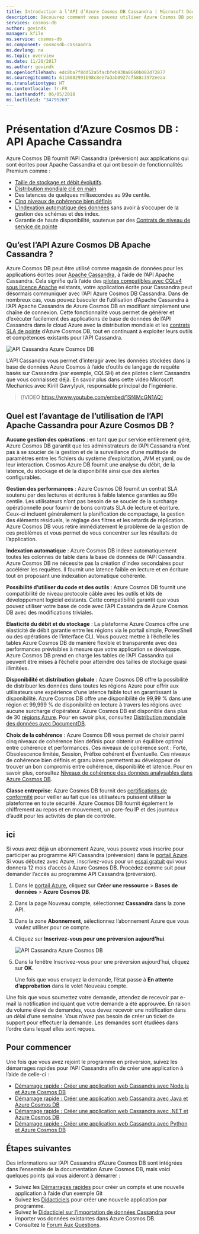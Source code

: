 ```yaml
---
title: Introduction à l’API d’Azure Cosmos DB Cassandra | Microsoft Docs
description: Découvrez comment vous pouvez utiliser Azure Cosmos DB pour développer et transférer vos applications existantes et créer de nouvelles applications à l’aide de l’API Cassandra avec les pilotes Cassandra et CQL que vous connaissez déjà.
services: cosmos-db
author: govindk
manager: kfile
ms.service: cosmos-db
ms.component: cosmosdb-cassandra
ms.devlang: na
ms.topic: overview
ms.date: 11/20/2017
ms.author: govindk
ms.openlocfilehash: edc8ba7f8dd52a5facbfeb930a8660b082d72877
ms.sourcegitcommit: 6116082991b98c8ee7a3ab0927cf588c3972eeaa
ms.translationtype: HT
ms.contentlocale: fr-FR
ms.lasthandoff: 06/05/2018
ms.locfileid: "34795269"
---
```

# <a name="introduction-to-azure-cosmos-db-apache-cassandra-api"></a>Présentation d’Azure Cosmos DB : API Apache Cassandra

Azure Cosmos DB fournit l’API Cassandra (préversion) aux applications qui sont écrites pour Apache Cassandra et qui ont besoin de fonctionnalités Premium comme :

* [Taille de stockage et débit évolutifs](partition-data.md).
* [Distribution mondiale clé en main](distribute-data-globally.md)
* Des latences de quelques millisecondes au 99e centile.
* [Cinq niveaux de cohérence bien définis](consistency-levels.md)
* [L’indexation automatique des données](http://www.vldb.org/pvldb/vol8/p1668-shukla.pdf) sans avoir à s’occuper de la gestion des schémas et des index. 
* Garantie de haute disponibilité, soutenue par des [Contrats de niveau de service de pointe](https://azure.microsoft.com/support/legal/sla/cosmos-db/)

## <a name="what-is-the-azure-cosmos-db-apache-cassandra-api"></a>Qu’est l’API Azure Cosmos DB Apache Cassandra ?

Azure Cosmos DB peut être utilisé comme magasin de données pour les applications écrites pour [Apache Cassandra](https://cassandra.apache.org/), à l’aide de l’API Apache Cassandra. Cela signifie qu’à l’aide des [pilotes compatibles avec CQLv4 sous licence Apache](https://cassandra.apache.org/doc/latest/getting_started/drivers.html?highlight=driver) existants, votre application écrite pour Cassandra peut désormais communiquer avec l’API Azure Cosmos DB Cassandra. Dans de nombreux cas, vous pouvez basculer de l’utilisation d’Apache Cassandra à l’API Apache Cassandra de Azure Cosmos DB en modifiant simplement une chaîne de connexion. Cette fonctionnalité vous permet de générer et d’exécuter facilement des applications de base de données de l’API Cassandra dans le cloud Azure avec la distribution mondiale et les [contrats SLA de pointe](https://azure.microsoft.com/support/legal/sla/cosmos-db) d’Azure Cosmos DB, tout en continuant à exploiter leurs outils et compétences existants pour l’API Cassandra.

![API Cassandra Azure Cosmos DB](./media/cassandra-introduction/cosmosdb-cassandra.png)

L’API Cassandra vous permet d’interagir avec les données stockées dans la base de données Azure Cosmos à l’aide d’outils de langage de requête basés sur Cassandra (par exemple, CQLSH) et des pilotes client Cassandra que vous connaissez déjà. En savoir plus dans cette vidéo Microsoft Mechanics avec Kirill Gavrylyuk, responsable principal de l’ingénierie.

> [!VIDEO https://www.youtube.com/embed/1Sf4McGN1AQ]
>

## <a name="what-is-the-benefit-of-using-apache-cassandra-api-for-azure-cosmos-db"></a>Quel est l’avantage de l’utilisation de l’API Apache Cassandra pour Azure Cosmos DB ?

**Aucune gestion des opérations** : en tant que pur service entièrement géré, Azure Cosmos DB garantit que les administrateurs de l’API Cassandra n’ont pas à se soucier de la gestion et de la surveillance d’une multitude de paramètres entre les fichiers du système d’exploitation, JVM et yaml, ou de leur interaction. Cosmos Azure DB fournit une analyse du débit, de la latence, du stockage et de la disponibilité ainsi que des alertes configurables. 

**Gestion des performances** : Azure Cosmos DB fournit un contrat SLA soutenu par des lectures et écritures à faible latence garanties au 99e centile. Les utilisateurs n’ont pas besoin de se soucier de la surcharge opérationnelle pour fournir de bons contrats SLA de lecture et écriture. Ceux-ci incluent généralement la planification de compactage, la gestion des éléments résiduels, le réglage des filtres et les retards de réplication. Azure Cosmos DB vous retire immédiatement le problème de la gestion de ces problèmes et vous permet de vous concentrer sur les résultats de l’application.

**Indexation automatique** : Azure Cosmos DB indexe automatiquement toutes les colonnes de table dans la base de données de l’API Cassandra. Azure Cosmos DB ne nécessite pas la création d’index secondaires pour accélérer les requêtes. Il fournit une latence faible en lecture et en écriture tout en proposant une indexation automatique cohérente. 

**Possibilité d’utiliser du code et des outils** : Azure Cosmos DB fournit une compatibilité de niveau protocole câble avec les outils et kits de développement logiciel existants. Cette compatibilité garantit que vous pouvez utiliser votre base de code avec l’API Cassandra de Azure Cosmos DB avec des modifications triviales.

**Élasticité du débit et du stockage** : La plateforme Azure Cosmos offre une élasticité de débit garantie entre les régions via le portail simple, PowerShell ou des opérations de l’interface CLI. Vous pouvez mettre à l’échelle les tables Azure Cosmos DB de manière flexible et transparente avec des performances prévisibles à mesure que votre application se développe. Azure Cosmos DB prend en charge les tables de l’API Cassandra qui peuvent être mises à l’échelle pour atteindre des tailles de stockage quasi illimitées. 

**Disponibilité et distribution globale** : Azure Cosmos DB offre la possibilité de distribuer les données dans toutes les régions Azure pour offrir aux utilisateurs une expérience d’une latence faible tout en garantissant la disponibilité. Azure Cosmos DB offre une disponibilité de 99,99 % dans une région et 99,999 % de disponibilité en lecture à travers les régions avec aucune surcharge d’opérateur. Azure Cosmos DB est disponible dans plus de 30 [régions Azure](https://azure.microsoft.com/regions/services/). Pour en savoir plus, consultez [Distribution mondiale des données avec DocumentDB](distribute-data-globally.md). 

**Choix de la cohérence** : Azure Cosmos DB vous permet de choisir parmi cinq niveaux de cohérence bien définis pour obtenir un équilibre optimal entre cohérence et performances. Ces niveaux de cohérence sont : Forte, Obsolescence limitée, Session, Préfixe cohérent et Éventuelle. Ces niveaux de cohérence bien définis et granulaires permettent au développeur de trouver un bon compromis entre cohérence, disponibilité et latence. Pour en savoir plus, consultez [Niveaux de cohérence des données analysables dans Azure Cosmos DB](consistency-levels.md). 

**Classe entreprise**: Azure Cosmos DB fournit des [certifications de conformité](https://www.microsoft.com/trustcenter) pour veiller au fait que les utilisateurs puissent utiliser la plateforme en toute sécurité. Azure Cosmos DB fournit également le chiffrement au repos et en mouvement, un pare-feu IP et des journaux d’audit pour les activités de plan de contrôle.  

<a id="sign-up-now"></a>
## <a name="sign-up-now"></a>ici 

Si vous avez déjà un abonnement Azure, vous pouvez vous inscrire pour participer au programme API Cassandra (préversion) dans le [portail Azure](https://aka.ms/cosmosdb-cassandra-signup).  Si vous débutez avec Azure, inscrivez-vous pour un [essai gratuit](https://azure.microsoft.com/free) qui vous donnera 12 mois d’accès à Azure Cosmos DB. Procédez comme suit pour demander l’accès au programme API Cassandra (préversion).

1. Dans le [portail Azure](https://portal.azure.com), cliquez sur **Créer une ressource** > **Bases de données** > **Azure Cosmos DB**. 

2. Dans la page Nouveau compte, sélectionnez **Cassandra** dans la zone API. 

3. Dans la zone **Abonnement**, sélectionnez l’abonnement Azure que vous voulez utiliser pour ce compte.

4. Cliquez sur **Inscrivez-vous pour une préversion aujourd’hui**.

    ![API Cassandra Azure Cosmos DB](./media/cassandra-introduction/cassandra-sign-up.png)

3. Dans la fenêtre Inscrivez-vous pour une préversion aujourd’hui, cliquez sur **OK**. 

    Une fois que vous envoyez la demande, l’état passe à **En attente d’approbation** dans le volet Nouveau compte. 

Une fois que vous soumettez votre demande, attendez de recevoir par e-mail la notification indiquant que votre demande a été approuvée. En raison du volume élevé de demandes, vous devez recevoir une notification dans un délai d’une semaine. Vous n’avez pas besoin de créer un ticket de support pour effectuer la demande. Les demandes sont étudiées dans l’ordre dans lequel elles sont reçues. 

## <a name="how-to-get-started"></a>Pour commencer
Une fois que vous avez rejoint le programme en préversion, suivez les démarrages rapides pour l’API Cassandra afin de créer une application à l’aide de celle-ci :

* [Démarrage rapide : Créer une application web Cassandra avec Node.js et Azure Cosmos DB](create-cassandra-nodejs.md)
* [Démarrage rapide : Créer une application web Cassandra avec Java et Azure Cosmos DB](create-cassandra-java.md)
* [Démarrage rapide : Créer une application web Cassandra avec .NET et Azure Cosmos DB](create-cassandra-dotnet.md)
* [Démarrage rapide : Créer une application web Cassandra avec Python et Azure Cosmos DB](create-cassandra-python.md)

## <a name="next-steps"></a>Étapes suivantes

Des informations sur l’API Cassandra d’Azure Cosmos DB sont intégrées dans l’ensemble de la documentation Azure Cosmos DB, mais voici quelques points qui vous aideront à démarrer :

* Suivez les [Démarrages rapides](create-cassandra-nodejs.md) pour créer un compte et une nouvelle application à l’aide d’un exemple Git
* Suivez les [Didacticiels](tutorial-develop-cassandra-java.md) pour créer une nouvelle application par programme.
* Suivez le [Didacticiel sur l’importation de données Cassandra](cassandra-import-data.md) pour importer vos données existantes dans Azure Cosmos DB.
* Consultez le [Forum Aux Questions](faq.md#cassandra).
